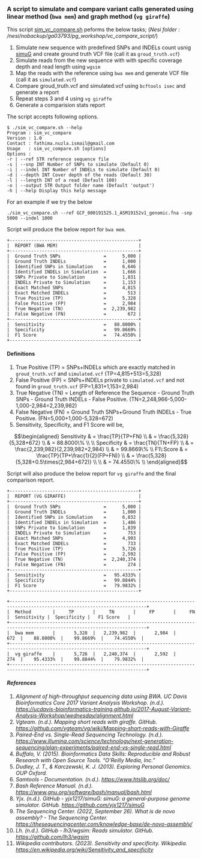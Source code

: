 ### A script to simulate and compare variant calls generated using linear method (`bwa mem`) and graph method (`vg giraffe`)

This script [sim_vc_compare.sh](https://github.com/nuzla/Pangenome-Graphs-Workshop/blob/main/Scripts/sim_vc_compare.sh) peforms the below tasks; (_Nesi folder : /nesi/nobackup/ga03793/pg_workshop/vc_compare_script/_)
1. Simulate new sequence with predefined SNPs and INDELs count usnig [simuG](https://github.com/yjx1217/simuG) and create ground truth VCF file (call it as `groud_truth.vcf`)
2. Simulate reads from the new sequence with with specific coverage depth and read length using `wgsim`
3. Map the reads with the reference using `bwa mem` and generate VCF file (call it as `simulated.vcf`)
4. Compare groud_truth.vcf and simulated.vcf using `bcftools isec` and generate a report
5. Repeat steps 3 and 4 using `vg giraffe`
6. Generate a comparision stats report

The script accepts following options. 

````
$ ./sim_vc_compare.sh --help
Program : sim_vc_compare
Version : 1.0
Contact : fathima.nuzla.ismail@gmail.com
Usage   : sim_vc_compare.sh [options]
Options :
-r | --ref STR reference sequence file
-s | --snp INT Number of SNPs to simulate (Default 0)
-i | --indel INT Number of INDELs to simulate (Default 0)
-d | --depth INT Cover depth of the reads (Default 30)
-l | --length INT of a read (Default 100)
-o | --output STR Output folder name (Default 'output')
-h | --help Display this help message
````

For an example if we try the below 
```
./sim_vc_compare.sh --ref GCF_000191525.1_ASM19152v1_genomic.fna -snp 5000 --indel 1000
```
Script will produce the below report for `bwa mem`.

```
+------------------------------------------------+
|  REPORT (BWA MEM)                              |
+------------------------------------------------+
|  Ground Truth SNPs                =      5,000 |
|  Ground Truth INDELs              =      1,000 |
|  Identified SNPs in Simulation    =      6,646 |
|  Identified INDELs in Simulation  =      1,666 |
|  SNPs Private to Simulation       =      1,831 |
|  INDELs Private to Simulation     =      1,153 |
|  Exact Matched SNPs               =      4,815 |
|  Exact Matched INDELs             =        513 |
|  True Positive (TP)               =      5,328 |
|  False Positive (FP)              =      2,984 |
|  True Negative (TN)               =  2,239,982 |
|  False Negative (FN)              =        672 |
+------------------------------------------------+
|  Sensitivity                      =   88.8000% |
|  Specificity                      =   99.8669% |
|  F1 Score                         =   74.4550% |
+------------------------------------------------+
```

#### Definitions
1. True Positive (TP) = SNPs+INDELs which are exactly matched in `groud_truth.vcf` and `simulated.vcf` (TP=4,815+513=5,328)
2. False Positive (FP) = SNPs+INDELs private to `simulated.vcf` and not found in `groud_truth.vcf` (FP=1,831+1,153=2,984)
3. True Negative (TN) = Length of Reference the Sequence - Ground Truth SNPs - Ground Truth INDELs - False Positive. (TN=2,248,966-5,000-1,000-2,984=2,239,982)
4. False Negative (FN) = Ground Truth SNPs+Ground Truth INDELs - True Positive. (FN=5,000+1,000-5,328=672)
5. Sensitivity, Specificity, and F1 Score will be, 

```math
\begin{aligned}
Sensitivity  & = \frac{TP}{TP+FN} \\
              &  = \frac{5,328}{5,328+672} \\
              & = 88.8000\% \\ \\
Specificity & = \frac{TN}{TN+FP} \\
            &  = \frac{2,239,982}{2,239,982+2,984} \\
            & = 99.8669\% \\
F1\:Score & = \frac{TP}{TP+\frac{1}{2}(FP+FN)} \\
            &  = \frac{5,328}{5,328+0.5\times(2,984+672)} \\ \\
            & = 74.4550\% \\
\end{aligned}
```

Script will also produce the below report for `vg giraffe` and the final comparison report.

```
+------------------------------------------------+
|  REPORT (VG GIRAFFE)                           |
+------------------------------------------------+
|  Ground Truth SNPs                =      5,000 |
|  Ground Truth INDELs              =      1,000 |
|  Identified SNPs in Simulation    =      6,832 |
|  Identified INDELs in Simulation  =      1,486 |
|  SNPs Private to Simulation       =      1,839 |
|  INDELs Private to Simulation     =        753 |
|  Exact Matched SNPs               =      4,993 |
|  Exact Matched INDELs             =        733 |
|  True Positive (TP)               =      5,726 |
|  False Positive (FP)              =      2,592 |
|  True Negative (TN)               =  2,240,374 |
|  False Negative (FN)              =        274 |
+------------------------------------------------+
|  Sensitivity                      =   95.4333% |
|  Specificity                      =   99.8844% |
|  F1 Score                         =   79.9832% |
+------------------------------------------------+
```

```
+-------------------------------------------------------------------------------------------------------------------------+
|  Method        |     TP       |     TN       |     FP       |     FN       |  Sensitivity |  Specificity |   F1 Score   |
+-------------------------------------------------------------------------------------------------------------------------+
|  bwa mem       |       5,328  |   2,239,982  |       2,984  |         672  |    88.8000%  |    99.8669%  |    74.4550%  |
+-------------------------------------------------------------------------------------------------------------------------+
|  vg giraffe    |       5,726  |   2,240,374  |       2,592  |         274  |    95.4333%  |    99.8844%  |    79.9832%  |
+-------------------------------------------------------------------------------------------------------------------------+
```

#### _References_
1. _Alignment of high-throughput sequencing data using BWA. UC Davis Bioinformatics Core 2017 Variant Analysis Workshop. (n.d.). https://ucdavis-bioinformatics-training.github.io/2017-August-Variant-Analysis-Workshop/wednesday/alignment.html_ 
2. _Vgteam. (n.d.). Mapping short reads with giraffe. GitHub. https://github.com/vgteam/vg/wiki/Mapping-short-reads-with-Giraffe_ 
3. _Paired-End vs. Single-Read Sequencing Technology. (n.d.). https://www.illumina.com/science/technology/next-generation-sequencing/plan-experiments/paired-end-vs-single-read.html_
4. _Buffalo, V. (2015). Bioinformatics Data Skills: Reproducible and Robust Research with Open Source Tools. “O’Reilly Media, Inc.”_
5. _Dudley, J. T., & Karczewski, K. J. (2013). Exploring Personal Genomics. OUP Oxford._
6. _Samtools - Documentation. (n.d.). https://www.htslib.org/doc/_
7. _Bash Reference Manual. (n.d.). https://www.gnu.org/software/bash/manual/bash.html_
8. _Yjx. (n.d.). GitHub - yjx1217/simuG: simuG: a general-purpose genome simulator. GitHub. https://github.com/yjx1217/simuG_
9. _The Sequencing Center. (2022, September 26). What is de novo assembly? - The Sequencing Center. https://thesequencingcenter.com/knowledge-base/de-novo-assembly/_
10. _Lh. (n.d.). GitHub - lh3/wgsim: Reads simulator. GitHub. https://github.com/lh3/wgsim_
11. _Wikipedia contributors. (2023). Sensitivity and specificity. Wikipedia. https://en.wikipedia.org/wiki/Sensitivity_and_specificity_

